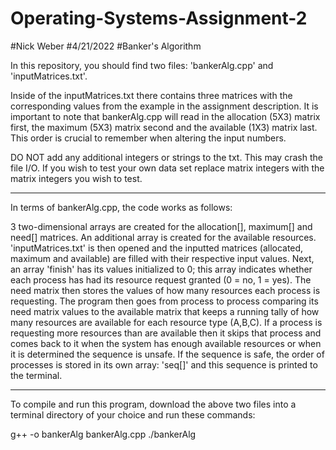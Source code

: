 # Operating-Systems-Assignment-2
#Nick Weber
#4/21/2022
#Banker's Algorithm

In this repository, you should find two files: 'bankerAlg.cpp' and 'inputMatrices.txt'.

Inside of the inputMatrices.txt there contains three matrices with the corresponding values from the example in the assignment description.
It is important to note that bankerAlg.cpp will read in the allocation (5X3) matrix first, the maximum (5X3) matrix second and the available (1X3) matrix last.
This order is crucial to remember when altering the input numbers. 

DO NOT add any additional integers or strings to the txt. This may crash the file I/O.
If you wish to test your own data set replace matrix integers with the matrix integers you wish to test.

----------------------------------------------------------------------------------------------

In terms of bankerAlg.cpp, the code works as follows:

3 two-dimensional arrays are created for the allocation[], maximum[] and need[] matrices.
An additional array is created for the available resources.
'inputMatrices.txt' is then opened and the inputted matrices (allocated, maximum and available) are filled with their respective input values.
Next, an array 'finish' has its values initialized to 0; this array indicates whether each process has had its resource request granted (0 = no, 1 = yes).
The need matrix then stores the values of how many resources each process is requesting.
The program then goes from process to process comparing its need matrix values to the available matrix that keeps a running tally of how many resources are available for each resource type (A,B,C).
If a process is requesting more resources than are available then it skips that process and comes back to it when the system has enough available resources or when it is determined the sequence is unsafe.
If the sequence is safe, the order of processes is stored in its own array: 'seq[]' and this sequence is printed to the terminal.

----------------------------------------------------------------------------------------------

To compile and run this program, download the above two files into a terminal directory of your choice and run these commands:

g++ -o bankerAlg bankerAlg.cpp
./bankerAlg


